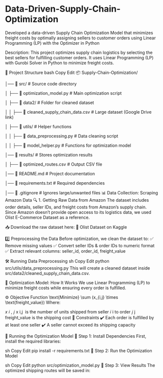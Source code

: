# Data-Driven-Supply-Chain-Optimization
Developed a data-driven Supply Chain Optimization Model that minimizes freight costs by optimally assigning sellers to customer orders using Linear Programming (LP) with the Optimizer in Python

Description:
This project optimizes supply chain logistics by selecting the best sellers for fulfilling customer orders.
It uses Linear Programming (LP) with Gurobi Solver in Python to minimize freight costs.

📂 Project Structure
bash
Copy
Edit
📦 Supply-Chain-Optimization/

│── 📂 src/                         # Source code directory

│   ├── 📄 optimization_model.py     # Main optimization script

│   ├── 📂 data2/                    # Folder for cleaned dataset

│   │   ├── 📄 cleaned_supply_chain_data.csv  # Large dataset (Google Drive link)

│   ├── 📂 utils/                     # Helper functions

│   │   ├── 📄 data_preprocessing.py  # Data cleaning script

│   │   ├── 📄 model_helper.py        # Functions for optimization model

│── 📂 results/                      # Stores optimization results

│   ├── 📄 optimized_routes.csv      # Output CSV file

│── 📄 README.md                     # Project documentation

│── 📄 requirements.txt               # Required dependencies

│── 📄 .gitignore                     # Ignores large/unwanted files
📊 Data Collection: Scraping Amazon Data
🔍 1. Getting Raw Data from Amazon
The dataset includes order details, seller IDs, and freight costs from Amazon’s supply chain.
Since Amazon doesn’t provide open access to its logistics data, we used Olist E-Commerce Dataset as a reference.

📥 Download the raw dataset here:
🔗 Olist Dataset on Kaggle

2️⃣ Preprocessing the Data
Before optimization, we clean the dataset to:
✅ Remove missing values
✅ Convert seller IDs & order IDs to numeric format
✅ Extract relevant columns: seller_id, order_id, freight_value

🛠 Running Data Preprocessing
sh
Copy
Edit
python src/utils/data_preprocessing.py
This will create a cleaned dataset inside src/data2/cleaned_supply_chain_data.csv.

🧠 Optimization Model: How It Works
We use Linear Programming (LP) to minimize freight costs while ensuring every order is fulfilled.

⚙️ Objective Function
\text{Minimize} \sum (x_{i,j} \times \text{freight_value})
Where:

𝑥
𝑖
,
𝑗
x 
i,j
​
  is the number of units shipped from seller 
𝑖
i to order 
𝑗
j
freight_value is the shipping cost
📌 Constraints
✔️ Each order is fulfilled by at least one seller
✔️ A seller cannot exceed its shipping capacity

🚀 Running the Optimization Model
🔹 Step 1: Install Dependencies
First, install the required libraries:

sh
Copy
Edit
pip install -r requirements.txt
🔹 Step 2: Run the Optimization Model

sh
Copy
Edit
python src/optimization_model.py
🔹 Step 3: View Results The optimized shipping routes will be saved in:
